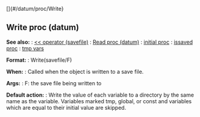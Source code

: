 []{#/datum/proc/Write}
  ## Write proc (datum)
  **See also:**
  :   [\<\< operator (savefile)](ref/savefile/operator/%3c%3c)
  :   [Read proc (datum)](ref/datum/proc/Read)
  :   [initial proc](ref/proc/initial)
  :   [issaved proc](ref/proc/issaved)
  :   [tmp vars](ref/var/tmp)
  <!-- -->
  **Format:**
  :   Write(savefile/F)
  <!-- -->
  **When:**
  :   Called when the object is written to a save file.
  <!-- -->
  **Args:**
  :   F: the save file being written to
  <!-- -->
  **Default action:**
  :   Write the value of each variable to a directory by the same name as
      the variable. Variables marked tmp, global, or const and variables
      which are equal to their initial value are skipped.